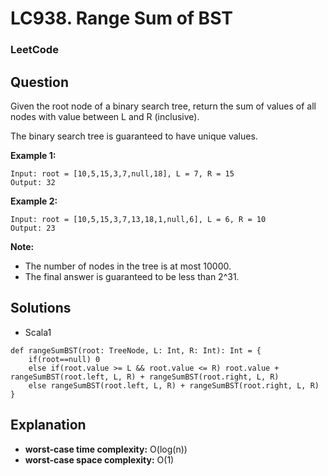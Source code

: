 # LC938. Range Sum of BST

### LeetCode

## Question

Given the root node of a binary search tree, return the sum of values of all nodes with value between L and R (inclusive).

The binary search tree is guaranteed to have unique values.

**Example 1:**
```
Input: root = [10,5,15,3,7,null,18], L = 7, R = 15
Output: 32
```

**Example 2:**
```
Input: root = [10,5,15,3,7,13,18,1,null,6], L = 6, R = 10
Output: 23
```

**Note:**

* The number of nodes in the tree is at most 10000.
* The final answer is guaranteed to be less than 2^31.

## Solutions

* Scala1
```
def rangeSumBST(root: TreeNode, L: Int, R: Int): Int = {
    if(root==null) 0
    else if(root.value >= L && root.value <= R) root.value + rangeSumBST(root.left, L, R) + rangeSumBST(root.right, L, R)
    else rangeSumBST(root.left, L, R) + rangeSumBST(root.right, L, R)
}
```

## Explanation

* **worst-case time complexity:** O(log(n))
* **worst-case space complexity:** O(1)
